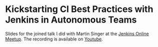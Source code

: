 # Kickstarting CI Best Practices with Jenkins in Autonomous Teams

Slides for the joined talk I did with Martin Singer at the [Jenkins Online Meetup](https://www.jenkins.io/events/online-meetup/).
The recording is available on [Youtube](https://www.youtube.com/watch?v=a3-eM75GBLs).
